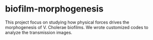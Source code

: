 # biofilm-morphogenesis
This project focus on studying how physical forces drives the morphogenesis of V. Cholerae biofilms. 
We wrote customized codes to analyze the transmission images. 
